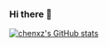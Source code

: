 ### Hi there 👋

<!--
**chenxz1111/chenxz1111** is a ✨ _special_ ✨ repository because its `README.md` (this file) appears on your GitHub profile.

Here are some ideas to get you started:

- 🔭 I’m currently working on ...
- 🌱 I’m currently learning ...
- 👯 I’m looking to collaborate on ...
- 🤔 I’m looking for help with ...
- 💬 Ask me about ...
- 📫 How to reach me: ...
- 😄 Pronouns: ...
- ⚡ Fun fact: ...
-->
[![chenxz's GitHub stats](https://github-readme-stats.vercel.app/api?username=chenxz1111&count_private=true&show_icons=true&theme=dark)](https://github.com/chenxz1111/github-readme-stats)
